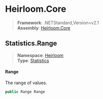 # Heirloom.Core

> **Framework**: .NETStandard,Version=v2.1  
> **Assembly**: [Heirloom.Core][0]  

## Statistics.Range

> **Namespace**: [Heirloom][0]  
> **Type**: [Statistics][1]  

#### Range

The range of values.

```cs
public Range Range
```

[0]: ../../../Heirloom.Core.md
[1]: ../Statistics.md
